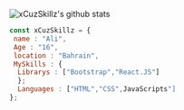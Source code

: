 ![xCuzSkillz's github stats](https://github-readme-stats.vercel.app/api?username=xCuzSkillz&show_icons=true&theme=tokyonight)
```js
const xCuzSkillz = {
 name : "Ali",
 Age : "16",
 location : "Bahrain",
 MySkills : {
  Librarys : ["Bootstrap","React.JS"]
  };
  Languages : ["HTML","CSS",JavaScripts"]
};
```
